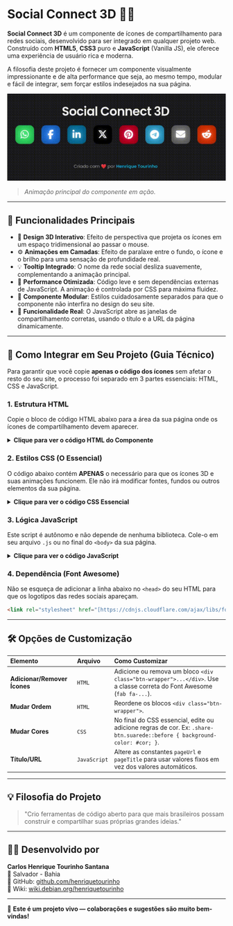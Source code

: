 # Social Connect 3D 🚀✨

**Social Connect 3D** é um componente de ícones de compartilhamento para redes sociais, desenvolvido para ser integrado em qualquer projeto web. Construído com **HTML5**, **CSS3** puro e **JavaScript** (Vanilla JS), ele oferece uma experiência de usuário rica e moderna.

A filosofia deste projeto é fornecer um componente visualmente impressionante e de alta performance que seja, ao mesmo tempo, modular e fácil de integrar, sem forçar estilos indesejados na sua página.

![Prévia da Animação dos Ícones](https://github.com/henriquetourinho/Social-Connect-3D/blob/main/media/captura.gif?raw=true)
> *Animação principal do componente em ação.*

---

## 🎨 Funcionalidades Principais

- 🧊 **Design 3D Interativo**: Efeito de perspectiva que projeta os ícones em um espaço tridimensional ao passar o mouse.
- ⚙️ **Animações em Camadas**: Efeito de paralaxe entre o fundo, o ícone e o brilho para uma sensação de profundidade real.
- 💡 **Tooltip Integrado**: O nome da rede social desliza suavemente, complementando a animação principal.
- 🚀 **Performance Otimizada**: Código leve e sem dependências externas de JavaScript. A animação é controlada por CSS para máxima fluidez.
- 🧩 **Componente Modular**: Estilos cuidadosamente separados para que o componente não interfira no design do seu site.
- 🔗 **Funcionalidade Real**: O JavaScript abre as janelas de compartilhamento corretas, usando o título e a URL da página dinamicamente.

---

## 🚀 Como Integrar em Seu Projeto (Guia Técnico)

Para garantir que você copie **apenas o código dos ícones** sem afetar o resto do seu site, o processo foi separado em 3 partes essenciais: HTML, CSS e JavaScript.

### 1. Estrutura HTML

Copie o bloco de código HTML abaixo para a área da sua página onde os ícones de compartilhamento devem aparecer.

<details>
<summary><strong>Clique para ver o código HTML do Componente</strong></summary>

```html
<div class="share-container">
    
    <div class="btn-wrapper">
        <a href="#" class="share-btn whatsapp">
            <i class="fab fa-whatsapp"></i>
            <span>WhatsApp</span>
        </a>
    </div>

    <div class="btn-wrapper">
        <a href="#" class="share-btn facebook">
            <i class="fab fa-facebook-f"></i>
            <span>Facebook</span>
        </a>
    </div>

    </div>
```

</details>

### 2. Estilos CSS (O Essencial)

O código abaixo contém **APENAS** o necessário para que os ícones 3D e suas animações funcionem. Ele não irá modificar fontes, fundos ou outros elementos da sua página.

<details>
<summary><strong>Clique para ver o código CSS Essencial</strong></summary>

```css
/**
 * Social Connect 3D - Componente de Ícones de Compartilhamento
 * @author Henrique Tourinho
 * @license MIT
 * @version 1.1.0
 */

/* O container que alinha os wrappers dos botões */
.share-container {
    display: flex;
    flex-wrap: wrap; 
    justify-content: center;
    gap: 25px; /* Espaço entre os botões */
}

/* O wrapper que cria o ambiente 3D para cada botão */
.btn-wrapper {
    perspective: 1000px;
}

/* O botão em si e sua preparação para animação 3D */
.share-btn {
    position: relative;
    display: grid; 
    place-items: center;
    width: 60px;
    height: 60px;
    border-radius: 15px;
    text-decoration: none;
    transform-style: preserve-3d;
    transform: translateZ(20px);
    transition: transform 0.5s cubic-bezier(0.2, 1, 0.8, 1), box-shadow 0.5s cubic-bezier(0.2, 1, 0.8, 1);
}

.btn-wrapper:hover .share-btn {
    transform: translateZ(50px) rotateX(20deg) rotateY(-25deg);
    box-shadow: -25px 25px 40px rgba(0, 0, 0, 0.5);
}

/* Camada 1: O Ícone (glifo do Font Awesome) */
.share-btn > i {
    font-size: 1.8rem;
    color: #fff;
    text-shadow: 0 0 10px rgba(255, 255, 255, 0.5);
    transform: translateZ(40px);
    pointer-events: none;
}

/* Camada 2: A Base Colorida */
.share-btn::before {
    content: '';
    position: absolute;
    inset: 0;
    border-radius: inherit;
    transform: translateZ(0);
    box-shadow: inset 0 0 30px rgba(0, 0, 0, 0.4);
    transition: background-color 0.3s ease;
}

/* Camada 3: O Efeito de Brilho */
.share-btn::after {
    content: '';
    position: absolute;
    inset: 0;
    border-radius: inherit;
    background: linear-gradient(135deg, rgba(255, 255, 255, 0.3) 0%, rgba(255, 255, 255, 0) 50%);
    opacity: 0;
    transform: translateZ(1px) scale(1.1);
    transition: opacity 0.5s ease;
}

.btn-wrapper:hover .share-btn::after {
    opacity: 1;
}

/* Camada 4: O Tooltip com o nome da rede */
.share-btn > span {
    position: absolute;
    bottom: -10px;
    background: #2c2c2e;
    color: #f0f0f0;
    padding: 3px 10px;
    border-radius: 5px;
    font-size: 0.7rem;
    font-weight: 600;
    opacity: 0;
    transform: translateY(20px);
    transition: transform 0.4s 0.1s cubic-bezier(0.2, 1, 0.8, 1), opacity 0.4s 0.1s;
    box-shadow: 0 5px 10px rgba(0,0,0,0.2);
    pointer-events: none;
}

.btn-wrapper:hover .share-btn > span {
    opacity: 1;
    transform: translateY(0px);
}

/* Cores específicas para cada rede social */
.share-btn.whatsapp::before { background-color: #25D366; }
.share-btn.facebook::before { background-color: #1877F2; }
.share-btn.linkedin::before { background-color: #0077B5; }
.share-btn.x-twitter::before { background-color: #000000; }
.share-btn.pinterest::before { background-color: #E60023; }
.share-btn.telegram::before { background-color: #26A5E4; }
.share-btn.email::before { background-color: #777777; }
.share-btn.reddit::before { background-color: #FF4500; }

```

</details>

### 3. Lógica JavaScript

Este script é autônomo e não depende de nenhuma biblioteca. Cole-o em seu arquivo `.js` ou no final do `<body>` da sua página.

<details>
<summary><strong>Clique para ver o código JavaScript</strong></summary>

```javascript
/**
 * Social Connect 3D - Lógica de Compartilhamento
 * @author Henrique Tourinho
 * @license MIT
 */
document.addEventListener('DOMContentLoaded', () => {
    const shareButtons = document.querySelectorAll('.share-btn');
    
    // Pega o título da página e a URL atual para compartilhar
    const pageUrl = encodeURIComponent(window.location.href);
    const pageTitle = encodeURIComponent(document.title);

    shareButtons.forEach(button => {
        button.addEventListener('click', (e) => {
            e.preventDefault();

            let shareUrl = '';
            const social = Array.from(button.classList).find(cls => cls !== 'share-btn');
            
            switch(social) {
                case 'whatsapp': shareUrl = `https://api.whatsapp.com/send?text=${pageTitle}%0A%0A${pageUrl}`; break;
                // Adicione outros cases aqui...
            }

            if (shareUrl) {
                window.open(shareUrl, '_blank', 'width=600,height=400,noopener,noreferrer');
            }
        });
    });
});
```
</details>

### 4. Dependência (Font Awesome)
Não se esqueça de adicionar a linha abaixo no `<head>` do seu HTML para que os logotipos das redes sociais apareçam.
```html
<link rel="stylesheet" href="[https://cdnjs.cloudflare.com/ajax/libs/font-awesome/6.5.2/css/all.min.css](https://cdnjs.cloudflare.com/ajax/libs/font-awesome/6.5.2/css/all.min.css)" />
```

---

## 🛠️ Opções de Customização

| Elemento | Arquivo | Como Customizar |
| :--- | :--- | :--- |
| **Adicionar/Remover Ícones** | `HTML` | Adicione ou remova um bloco `<div class="btn-wrapper">...</div>`. Use a classe correta do Font Awesome (`fab fa-...`). |
| **Mudar Ordem** | `HTML` | Reordene os blocos `<div class="btn-wrapper">`. |
| **Mudar Cores** | `CSS` | No final do CSS essencial, edite ou adicione regras de cor. Ex: `.share-btn.suarede::before { background-color: #cor; }`.|
| **Título/URL**| `JavaScript` | Altere as constantes `pageUrl` e `pageTitle` para usar valores fixos em vez dos valores automáticos. |

---

## 💡 Filosofia do Projeto

> "Crio ferramentas de código aberto para que mais brasileiros possam construir e compartilhar suas próprias grandes ideias."

---

## 🙋‍♂️ Desenvolvido por

**Carlos Henrique Tourinho Santana**  
📍 Salvador - Bahia  
🔗 GitHub: [github.com/henriquetourinho](https://github.com/henriquetourinho)  
🔗 Wiki: [wiki.debian.org/henriquetourinho](https://wiki.debian.org/henriquetourinho)

---

📢 **Este é um projeto vivo — colaborações e sugestões são muito bem-vindas!**